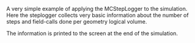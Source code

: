 A very simple example of applying the MCStepLogger to the simulation.
Here the steplogger collects very basic information about the number
of steps and field-calls done per geometry logical volume.

The information is printed to the screen at the end of the simulation.

